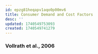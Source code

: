 ```yaml
---
id: epzg81heqapv1aqo0p00mv6
title: Consumer Demand and Cost Factors
desc: ''
updated: 1740549753093
created: 1740549741279
---
```



### Vollrath et al., 2006